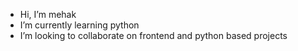 -  Hi, I’m mehak
-  I’m currently learning python 
-  I’m looking to collaborate on frontend and python based projects


<!---
replicant004/replicant004 is a ✨ special ✨ repository because its `README.md` (this file) appears on your GitHub profile.
You can click the Preview link to take a look at your changes.
--->
